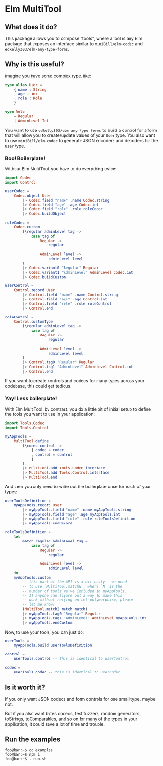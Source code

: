 # Elm MultiTool

## What does it do?

This package allows you to compose "tools", where a tool is any Elm package that
exposes an interface similar to `miniBill/elm-codec` and 
`edkelly303/elm-any-type-forms`.

## Why is this useful?

Imagine you have some complex type, like:

```elm
type alias User = 
    { name : String
    , age : Int
    , role : Role
    }

type Role 
    = Regular
    | AdminLevel Int
```

You want to use `edkelly303/elm-any-type-forms` to build a control for a form 
that will allow you to create/update values of your `User` type. You also 
want to use `miniBill/elm-codec` to generate JSON encoders and decoders for the 
`User` type.

### Boo! Boilerplate!

Without Elm MultiTool, you have to do everything twice:

```elm
import Codec
import Control

userCodec = 
    Codec.object User
        |> Codec.field "name" .name Codec.string
        |> Codec.field "age" .age Codec.int
        |> Codec.field "role" .role roleCodec
        |> Codec.buildObject

roleCodec =
    Codec.custom 
        (\regular adminLevel tag ->
            case tag of 
                Regular -> 
                    regular
                
                AdminLevel level -> 
                    adminLevel level
        )
        |> Codec.variant0 "Regular" Regular
        |> Codec.variant1 "AdminLevel" AdminLevel Codec.int
        |> Codec.buildCustom

userControl = 
    Control.record User
        |> Control.field "name" .name Control.string
        |> Control.field "age" .age Control.int
        |> Control.field "role" .role roleControl
        |> Control.end

roleControl =
    Control.customType
        (\regular adminLevel tag ->
            case tag of 
                Regular -> 
                    regular
               
                AdminLevel level -> 
                    adminLevel level
        )
        |> Control.tag0 "Regular" Regular
        |> Control.tag1 "AdminLevel" AdminLevel Control.int
        |> Control.end
```
If you want to create controls and codecs for many types across your codebase, this could get tedious.

### Yay! Less boilerplate!

With Elm MultiTool, by contrast, you do a little bit of initial setup to define the tools you want to use in your application:

```elm
import Tools.Codec
import Tools.Control

myAppTools =
    MultiTool.define
        (\codec control ->
            { codec = codec
            , control = control
            }
        )
        |> MultiTool.add Tools.Codec.interface
        |> MultiTool.add Tools.Control.interface
        |> MultiTool.end
```

And then you only need to write out the boilerplate once for each of your types:

```elm
userToolsDefinition = 
    myAppTools.record User
        |> myAppTools.field "name" .name myAppTools.string
        |> myAppTools.field "age" .age myAppTools.int
        |> myAppTools.field "role" .role roleToolsDefinition
        |> myAppTools.endRecord

roleToolsDefinition =
    let
        match regular adminLevel tag =
            case tag of 
                Regular -> 
                    regular
                    
                AdminLevel level -> 
                    adminLevel level
    in
    myAppTools.custom 
        -- this part of the API is a bit nasty - we need
        -- to use `MultiTool.matchN`, where `N` is the 
        -- number of tools we've included in myAppTools.
        -- If anyone can figure out a way to make this 
        -- work without relying on let-polymorphism, please
        -- let me know!
        (MultiTool.match2 match match) 
        |> myAppTools.tag0 "Regular" Regular
        |> myAppTools.tag1 "AdminLevel" AdminLevel myAppTools.int
        |> myAppTools.endCustom
```

Now, to use your tools, you can just do:

```elm
userTools = 
    myAppTools.build userToolsDefinition

control = 
    userTools.control -- this is identical to userControl

codec = 
    userTools.codec -- this is identical to userCodec
```

## Is it worth it?

If you only want JSON codecs and form controls for one small type, maybe not. 

But if you also want bytes codecs, test fuzzers, random generators, toStrings, toComparables, and so on for many of the types in your application, it could save a lot of time and trouble.

## Run the examples

```console
foo@bar:~$ cd examples
foo@bar:~$ npm i
foo@bar:~$ . run.sh
```
